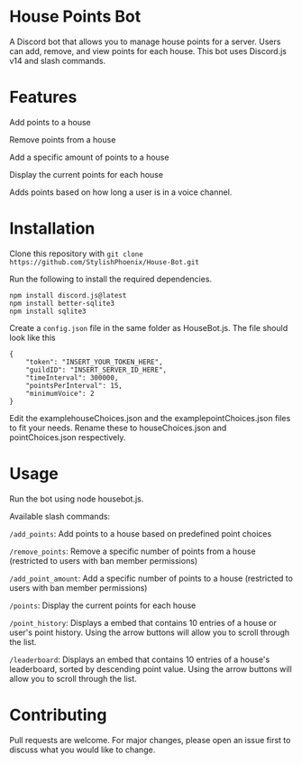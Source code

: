 # House Points Bot
A Discord bot that allows you to manage house points for a server. Users can add, remove, and view points for each house. This bot uses Discord.js v14 and slash commands.

# Features
Add points to a house

Remove points from a house

Add a specific amount of points to a house

Display the current points for each house

Adds points based on how long a user is in a voice channel.

# Installation
Clone this repository with `git clone https://github.com/StylishPhoenix/House-Bot.git`

Run the following to install the required dependencies.
```
npm install discord.js@latest
npm install better-sqlite3
npm install sqlite3
```


Create a `config.json` file in the same folder as HouseBot.js.  The file should look like this
```
{
	"token": "INSERT_YOUR_TOKEN_HERE",
	"guildID": "INSERT_SERVER_ID_HERE",
	"timeInterval": 300000,
	"pointsPerInterval": 15,
	"minimumVoice": 2
}
```

Edit the examplehouseChoices.json and the examplepointChoices.json files to fit your needs.  Rename these to houseChoices.json and pointChoices.json respectively.

# Usage
Run the bot using node housebot.js.

Available slash commands:

`/add_points`: Add points to a house based on predefined point choices

`/remove_points`: Remove a specific number of points from a house (restricted to users with ban member permissions)

`/add_point_amount`: Add a specific number of points to a house (restricted to users with ban member permissions)

`/points`: Display the current points for each house

`/point_history`: Displays a embed that contains 10 entries of a house or user's point history.  Using the arrow buttons will allow you to scroll through the list.

`/leaderboard`: Displays an embed that contains 10 entries of a house's leaderboard, sorted by descending point value.  Using the arrow buttons will allow you to scroll through the list.

# Contributing
Pull requests are welcome. For major changes, please open an issue first to discuss what you would like to change.
